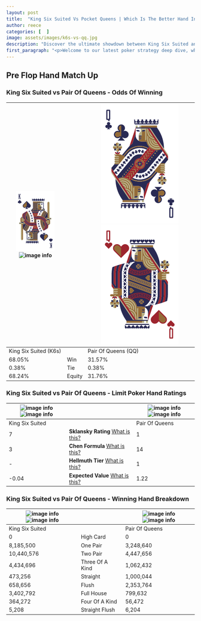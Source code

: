```yaml
---
layout: post
title:  "King Six Suited Vs Pocket Queens | Which Is The Better Hand In Poker? A Complete Guide"
author: reece
categories: [  ]
image: assets/images/k6s-vs-qq.jpg
description: "Discover the ultimate showdown between King Six Suited and Pair Of Queens in poker! Uncover the odds, strategies, and scenarios where one hand triumphs over the other. Get ready to up your poker game with this thrilling analysis."
first_paragraph: "<p>Welcome to our latest poker strategy deep dive, where we're pitting two distinct hands against each other in a high-stakes showdown: King Six Suited vs Pair Of Queens.</p><p>In the dynamic world of poker, every decision counts, and knowing which hand holds the upper hand is key to your success at the table.</p><p>In this article, we'll dissect these two hands, explore the scenarios where one dominates the other, and equip you with the knowledge to make strategic choices that can tip the odds in your favor.</p><p>Get ready to unravel the intriguing dynamics of these poker hands and elevate your game to new heights.</p>"
---
```




[comment]: # (sp0)

## Pre Flop Hand Match Up

<div class="table hand-ratings" markdown="1"> 



### King Six Suited vs Pair Of Queens - Odds Of Winning


    
| ![image info](assets/images/hand1/k.png) ![image info](assets/images/hand1/6s.png) |  | ![image info](assets/images/hand2/q.png) ![image info](assets/images/hand2/qo.png) |
| -------- | -------- | -------- |
| King Six Suited (K6s) |  | Pair Of Queens (QQ) |
| 68.05% | Win | 31.57% |
| 0.38% | Tie | 0.38% |
| 68.24% | Equity | 31.76% |




[comment]: # (sp1)



### King Six Suited vs Pair Of Queens - Limit Poker Hand Ratings


    
| ![image info](https://www.riverpairs.com/assets/images/hand1/k.png) ![image info](https://www.riverpairs.com/assets/images/hand1/6s.png) |  | ![image info](https://www.riverpairs.com/assets/images/hand2/q.png) ![image info](https://www.riverpairs.com/assets/images/hand2/qo.png) |
| -------- | -------- | -------- |
| King Six Suited |  | Pair Of Queens |
| 7 | **Sklansky Rating** [What is this?](/sklansky-rating-explained) | 1 |
| 3 | **Chen Formula** [What is this?](/chen-formula-explained) | 14 |
| - | **Hellmuth Tier** [What is this?](/Hellmuth-tier-explained) | 1 |
| -0.04 | **Expected Value** [What is this?](/expected-value-explained) | 1.22 |




[comment]: # (sp2)



### King Six Suited vs Pair Of Queens - Winning Hand Breakdown


    
| ![image info](https://www.riverpairs.com/assets/images/hand1/k.png) ![image info](https://www.riverpairs.com/assets/images/hand1/6s.png) |  | ![image info](https://www.riverpairs.com/assets/images/hand2/q.png) ![image info](https://www.riverpairs.com/assets/images/hand2/qo.png) |
| -------- | -------- | -------- |
| King Six Suited |  | Pair Of Queens |
| 0 | High Card | 0 |
| 8,185,500 | One Pair | 3,248,640 |
| 10,440,576 | Two Pair | 4,447,656 |
| 4,434,696 | Three Of A Kind | 1,062,432 |
| 473,256 | Straight | 1,000,044 |
| 658,656 | Flush | 2,353,764 |
| 3,402,792 | Full House | 799,632 |
| 364,272 | Four Of A Kind | 56,472 |
| 5,208 | Straight Flush | 6,204 |




[comment]: # (sp3)



</div>

[comment]: # (sp4)



[comment]: # (sp5)

